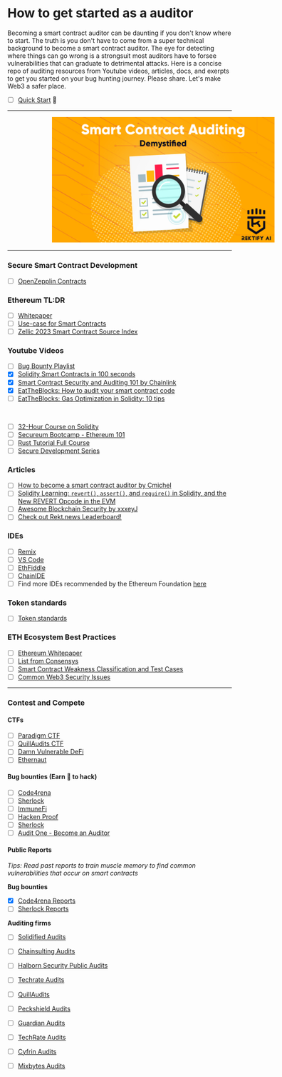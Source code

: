 # How to get started as a auditor

Becoming a smart contract auditor can be daunting if you don't know where to start. The truth is you don't have to come from a super technical background to become a smart contract auditor. The eye for detecting where things can go wrong is a strongsuit most auditors have to forsee vulnerabilities that can graduate to detrimental attacks. Here is a concise repo of auditing resources from Youtube videos, articles, docs, and exerpts to get you started on your bug hunting journey. Please share. Let's make Web3 a safer place. </br>

- [ ] [Quick Start](https://start.blockchainhax.com) 🎊

----

<!-- image -->
<p align="center">
  <img src="Demystifying-1.jpg" alt="" width="500" class="center" style="margin-left: 100px;"/>
</p>

----
### Secure Smart Contract Development
- [ ] [OpenZepplin Contracts](https://github.com/OpenZeppelin/openzeppelin-contracts)

### Ethereum TL:DR
- [ ] [Whitepaper](https://ethereum.org/en/whitepaper/) </br>
- [ ] [Use-case for Smart Contracts](https://www.youtube.com/watch?v=kdvVwGrV7ec)
- [ ] [Zellic 2023 Smart Contract Source Index](https://huggingface.co/datasets/Zellic/smart-contract-fiesta)

### Youtube Videos
- [ ] [Bug Bounty Playlist](https://youtube.com/playlist?list=PLKB0wJ6ZsFfHOFFJijZTdQFUvwMS6oZg7) </br>
- [X] [Solidity Smart Contracts in 100 seconds](https://www.youtube.com/watch?v=kdvVwGrV7ec) </br>
- [X] [Smart Contract Security and Auditing 101 by Chainlink](https://www.youtube.com/watch?v=0aJfCug1zTM&list=PLKB0wJ6ZsFfHOFFJijZTdQFUvwMS6oZg7&index=6)
- [X] [EatTheBlocks: How to audit your smart contract code](https://www.youtube.com/watch?v=VAumxFQOU0o&list=LL&index=2&t=195s)
- [ ] [EatTheBlocks: Gas Optimization in Solidity: 10 tips](https://www.youtube.com/watch?v=PYilP2bjtwc)
</br>

- [ ] [32-Hour Course on Solidity](https://www.youtube.com/watch?v=gyMwXuJrbJQ) </br>
- [ ] [Secureum Bootcamp - Ethereum 101](https://youtu.be/44qhIBMGMoM) </br>
- [ ] [Rust Tutorial Full Course](https://www.youtube.com/watch?v=ygL_xcavzQ4) </br>
- [ ] [Secure Development Series](https://www.youtube.com/playlist?list=PLdJRkA9gCKOONBSlcifqLig_ZTyG_YLqz)

### Articles
- [ ] [How to become a smart contract auditor by Cmichel](https://cmichel.io/how-to-become-a-smart-contract-auditor/) <br>
- [ ] [Solidity Learning: ```revert()```, ```assert()```, and ```require()``` in Solidity, and the New REVERT Opcode in the EVM](https://medium.com/blockchannel/the-use-of-revert-assert-and-require-in-solidity-and-the-new-revert-opcode-in-the-evm-1a3a7990e06e) </br>
- [ ] [Awesome Blockchain Security by xxxeyJ](https://github.com/xxxeyJ/Awesome-Blockchain-Security) </br>
- [ ] [Check out Rekt.news Leaderboard!](https://rekt.news/leaderboard/) </br>

### IDEs
- [ ] [Remix](https://remix.ethereum.org/) </br>
- [ ] [VS Code](https://code.visualstudio.com/download) </br>
- [ ] [EthFiddle](https://ethfiddle.com) </br>
- [ ] [ChainIDE](https://chainide.com) </br>
- [ ] Find more IDEs recommended by the Ethereum Foundation [here](https://ethereum.org/en/developers/docs/ides/)

### Token standards
- [ ] [Token standards](https://ethereum.org/en/developers/docs/standards/tokens/)

### ETH Ecosystem Best Practices 
- [ ] [Ethereum Whitepaper](https://ethereum.org/en/whitepaper/)
- [ ] [List from Consensys](https://consensys.github.io/smart-contract-best-practices/) </br>
- [ ] [Smart Contract Weakness Classification and Test Cases](https://swcregistry.io) </br>
- [ ] [Common Web3 Security Issues](https://github.com/YAcademy-Residents/CommonWeb3SecurityIssues) </br>

----
### Contest and Compete

#### CTFs
- [ ] [Paradigm CTF](https://ctf.paradigm.xyz) </br>
- [ ] [QuillAudits CTF](https://quillctf.super.site) </br>
- [ ] [Damn Vulnerable DeFi](https://www.damnvulnerabledefi.xyz) </br>
- [ ] [Ethernaut](https://ethernaut.openzeppelin.com)

#### Bug bounties (Earn 🤑 to hack)
- [ ] [Code4rena](https://code4rena.com) </br>
- [ ] [Sherlock](https://www.sherlock.xyz) </br>
- [ ] [ImmuneFi](https://immunefi.com) </br>
- [ ] [Hacken Proof](https://hackenproof.com) </br>
- [ ] [Sherlock](https://www.sherlock.xyz) </br>
- [ ] [Audit One - Become an Auditor](https://www.auditone.io) </br>

#### Public Reports
<i> Tips: </b> Read past reports to train muscle memory to find common vulnerabilities that occur on smart contracts </i> </br>

<b> Bug bounties </b> </br>
- [X] [Code4rena Reports](https://code4rena.com/reports) </br>
- [ ] [Sherlock Reports](https://github.com/orgs/sherlock-audit/repositories) </br>

<b> Auditing firms </b>
- [ ] [Solidified Audits](https://github.com/solidified-platform/audits) </br>
- [ ] [Chainsulting Audits](https://github.com/chainsulting/Smart-Contract-Security-Audits) </br>
- [ ] [Halborn Security Public Audits](https://github.com/HalbornSecurity/PublicReports) </br>
- [ ] [Techrate Audits](https://github.com/TechRate/Smart-Contract-Audits) </br>
- [ ] [QuillAudits](https://github.com/Quillhash/QuillAudit_Reports) </br>
- [ ] [Peckshield Audits](https://github.com/peckshield/publications/tree/master/audit_reports) </br>
- [ ] [Guardian Audits](https://github.com/GuardianAudits/Audits/) </br>
- [ ] [TechRate Audits](https://github.com/TechRate/Smart-Contract-Audits) </br>
- [ ] [Cyfrin Audits](https://github.com/Cyfrin/cyfrin-audit-reports) </br>
- [ ] [Mixbytes Audits](https://github.com/mixbytes/audits_public) </br>

